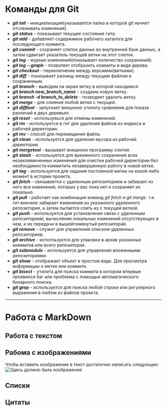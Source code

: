 # Команды для Git

* __*git init*__ - инициализация(указывается папка в которой git начнет отслеживать изменения).
* __*git status*__ - показывает текущее состояние гита.
* __*git add*__ - добавляет содержимое рабочего каталога для последующего коммита. 
* __*git commit*__ - сохраняет слепок данных во внутренней базе данных, а затем сдвигает указатель текущей ветки на этот слепок.
* __*git log*__ - журнал изменений(показывает количество сохранений).
* __*git log --graph*__ - позволяет отобразить коммиты в виде дерева.
* __*git checkout*__ - переключение между версиями(ветками).
* __*git diff*__ - показывает разницу между текущим файлом и сохраненным.
* __*git branch*__ - выводим на экран ветку в которой находимся.
* __*git branch new_branch_name*__ - создаем новую ветку.
* __*git branch -d branch_to_delete*__ - позводяет удалить ветку.
* __*git merge*__ - для слияния любой ветки с текущей.
* __*git difftool*__ - запускает внешнюю утилиту сравнения для показа различий в двух деревьях.
* __*git reset*__ - используеься для отмены изменений.
* __*git rm*__ - используется в гит для удаления файлов из индекса и рабочей директории.
* __*git mv*__ - способ для перемещения файла.
* __*git clean*__ - используется для удаления мусора из рабочей директории.
* __*git mergetool*__ - вызывает внешнюю программу слития.
* __*git stash*__ - используется для временного сохранения всех незакоммиченных изменений для очистки рабочей директории без необходимости коммитить незавершенную работу в новой ветке.
* __*git tag*__ - используется для задания постоянной метки на кокой-либо момент в истории проекта.
* __*git fetch*__ - связывается с удаленным репозиторием и забирает из него все изменения, которых у вас пока нет и сохраняет их локально.
* __*git pull*__ - работает как комбинация команд *git fetch* и *git merge*. т.е. гит вначале забирает изменения из указанного удаленного репозитория, а затем пытается слить из с текущей веткой.
* __*git push*__ - используется для установленея связи с удаленным репозиторием, вычисления локальных изменений отсутствующих в нем, и их передачи в вышейпомянутый репозиторий.
* __*git remove*__ - служит для управления списком удаленных репозиториев.
* __*git archive*__ - испотльзуктся для упаковки в архив указанных коммитов или всего репозитория.
* __*git submodule*__ - используется для управления вложенными репозиториями.
* __*git show*__ - отображает объект в простом виде. Для просмотра информации о метке или коммите.
* __*git bisect*__ - утилита для поиска коммита в котором впервые проявился баг или проблема с помощью автоматического бинарного поиска.
* __*git grep*__ - используется для поиска любой строки или регулярного выражения в любом из файлов проекта.
---
# Работа с MarkDown

## Работа с текстом

## Рабома с изображениями

Чтобы вставить изображение в текст достаточно написать следующее:
![Здесь должно быть изображение](grinch.jpg)

## Списки

## Цитаты